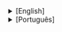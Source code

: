 <details> 
  <summary>
    [English]
  </summary>

# Redway Get Email Project

This simple project is a complete full-stack **Node** web application that collects user email through a form and stores it in a database.

The project was developed with a straightforward and self-explanatory architecture, with the server-side developed in the back-end folder and the client-side developed in the front-end folder.

On the back-end, JavaScript and TypeScript were used, along with the **Express** library (for managing API calls) and **Sequelize** (an ORM for managing the **MySQL** database).

On the front-end, JavaScript and the **React** library with Vite were used to generate the interface that the user interacts with the application.

**REST** principles were followed for the API, which is evident in the separation by layers and components. This makes it easier to scale the application and also to perform long-term maintenance.

The application components (back, front, and database) are divided into Docker containers and are independent. Communication between them is done through docker-compose.

## Starting the project locally:
- Make sure Node is installed.
- Make sure Docker Compose is installed.
- Clone this repository into a folder on your computer.
- Navigate to the cloned folder and run the following command in the terminal: **npm start**
- That's it! Access the front-end interface at: 
  ➜  Local:   http://localhost:3000/

The **npm start** command is a script that will use docker-compose to orchestrate the 3 containers of the application.

## Screenshots:

**Front-end interface:**
![Front-end screenshot](https://github.com/devItaloAraujo/redway_get_email/assets/45125829/59267e94-11cb-462f-afc3-b0cef1b3af43)

**Front-end code, component-based development:**
![Front-end code screenshot](https://github.com/devItaloAraujo/redway_get_email/assets/45125829/0f2e4b94-81e0-4d91-879d-95654f996a1d)

**Back-End, layered RESTful API architecture:**
![Back-end screenshot](https://github.com/devItaloAraujo/redway_get_email/assets/45125829/6c163101-b6ae-42b5-bbee-7715ba1c85ed)

**Database viewed by MySQL Workbench:**
![Database screenshot](https://github.com/devItaloAraujo/redway_get_email/assets/45125829/642681d5-505a-40b1-8f8b-fa6c9d63c71a)

</details>


<Details> 
  <Summary>
    [Português]
  </Summary>

# Projeto Redway Get Email

Esse simples projeto se trata de uma aplicação **Node** web full-stack completa que coleta o email do usuário através de um formulário e o armazena em um banco de dados.

Esse projeto foi desenvolvido possuindo uma arquitetura bem direta e auto-explicativa com o lado do servidor desenvolvido na pasta back-end e o lado do cliente desenvolvido na pasta front-end.

No back-end foram utilizados JavaScript e TypeScript, com as blibliotecas **Express** (para gerenciar as chamadas a API) e **Sequelize** (um ORM para gerenciar o banco de dados em **MySQL**).

No front-end foi utilizado JavaScript e a biblioteca **React** com Vite para gerar a interface que o usuário interage com a aplicação.

Foram seguidos os príncipios **REST** para a API, isso é evidente na separação por camadas e componentes. Dessa maneira fica mais facil escalar a aplicação e também realizar sua manutenção a longo prazo.

Os componentes da aplicação (back, front e database) são dividos em containers do Docker e são independentes. A comunicação entre eles é realizada pelo docker-compose.

## Iniciando o projeto localmente:
- Tenha instalado o Node.
- Tenha instalado o Docker Compose.
- Clone esse repositório em uma pasta em seu computador.
- Entre na pasta clonada e rode o seguinte comando no terminal: **npm start**
- Pronto! Acesse a interface do front-end em: 
  ➜  Local:   http://localhost:3000/

O comando **npm start** é um script que vai utilizar o docker-compose para orquestrar os 3 contâiners da aplicação.

## Imagens:

**Interface do front-end:**
![Captura de tela de 2024-02-19 18-55-29](https://github.com/devItaloAraujo/redway_get_email/assets/45125829/59267e94-11cb-462f-afc3-b0cef1b3af43)

**Codigo Front-end, desenvolvimento em componentes:**
![Captura de tela de 2024-02-19 19-02-20](https://github.com/devItaloAraujo/redway_get_email/assets/45125829/0f2e4b94-81e0-4d91-879d-95654f996a1d)


**Back-End, arquitetura em camadas API RESTful:**
![Captura de tela de 2024-02-19 18-57-45](https://github.com/devItaloAraujo/redway_get_email/assets/45125829/6c163101-b6ae-42b5-bbee-7715ba1c85ed)

**Base de dados observada pelo MySQL Workbench:**
![Captura de tela de 2024-02-19 18-55-55](https://github.com/devItaloAraujo/redway_get_email/assets/45125829/642681d5-505a-40b1-8f8b-fa6c9d63c71a)

</Details>
